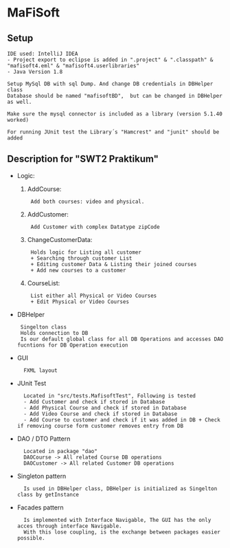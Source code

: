 # MaFiSoft

## Setup

    IDE used: IntelliJ IDEA
    - Project export to eclipse is added in ".project" & ".classpath" & "mafisoft4.eml" & "mafisoft4.userlibraries"
    - Java Version 1.8 

    Setup MySql DB with sql Dump. And change DB credentials in DBHelper class
    Database should be named "mafisoftBD",  but can be changed in DBHelper as well.
    
    Make sure the mysql connector is included as a library (version 5.1.40 worked)
     
    For running JUnit test the Library´s "Hamcrest" and "junit" should be added

## Description for "SWT2 Praktikum" 

* Logic: 
    1. AddCourse:
    
            Add both courses: video and physical.

    2. AddCustomer:
        
            Add Customer with complex Datatype zipCode

    3. ChangeCustomerData:
    
            Holds logic for Listing all customer
            + Searching through customer List
            + Editing customer Data & Listing their joined courses
            + Add new courses to a customer
            
    4. CourseList:
            
            List either all Physical or Video Courses
            + Edit Physical or Video Courses

*  DBHelper
    
        Singelton class
        Holds connection to DB
        Is our default global class for all DB Operations and accesses DAO fucntions for DB Operation execution

* GUI
    
        FXML layout
        
* JUnit Test
   
        Located in "src/tests.MafisoftTest", Following is tested
        - Add Customer and check if stored in Database
        - Add Physical Course and check if stored in Database
        - Add Video Course and check if stored in Database
        - Add Course to customer and check if it was added in DB + Check if removing course form customer removes entry from DB
         
* DAO / DTO Pattern

        Located in package "dao"
        DAOCourse -> All related Course DB operations
        DAOCustomer -> All related Customer DB operations
        
        
* Singleton pattern

        Is used in DBHelper class, DBHelper is initialized as Singelton class by getInstance 

* Facades pattern

        Is implemented with Interface Navigable, The GUI has the only acces through interface Navigable. 
        With this lose coupling, is the exchange between packages easier possible.


